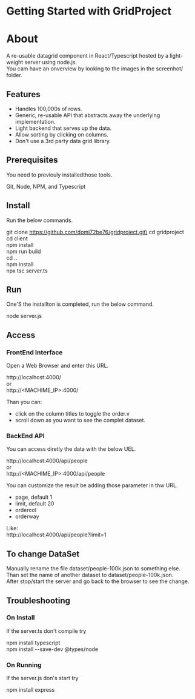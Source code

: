 # Getting Started with GridProject

# About
A re-usable datagrid component in React/Typescript hosted by a light-weight server using node.js.\
You cam have an onverview by looking to the images in the screenhot/ folder. 

## Features
- Handles 100,000s of rows.
- Generic, re-usable API that abstracts away the underlying implementation.
- Light backend that serves up the data.
- Allow sorting by clicking on columns.
- Don't use a 3rd party data grid library.

## Prerequisites
You need to previouly installedthose tools.

Git, Node, NPM, and Typescript


## Install
Run the below commands.

git clone https://github.com/domi72be76/gridproject.git\
cd gridproject\
cd client\
npm install\
npm run build\
cd ..\
npm install\
npx tsc server.ts 

## Run
One'S the installton is completed, run the below command.

node server.js 

## Access

### FrontEnd Interface
Open a Web Browser and enter this URL.

http://localhost:4000/ \
or \
http://<MACHIME_IP>:4000/

Than you can: 
- click on the column titles to toggle the order.v
- scroll down as you want to see the complet dataset.

### BackEnd API
You can access diretly the data with the below UEL.

http://localhost:4000/api/people \
or \
http://<MACHIME_IP>:4000/api/people

You can customize the result be adding those parameter in thw URL.
- page, default 1
- limit, default 20
- ordercol
- orderway

Like: \
http://localhost:4000/api/people?limit=1


## To change DataSet
Manually rename the file dataset/people-100k.json to something else.\
Than set the name of another dataset to dataset/people-100k.json.\
After stop/start the server and go back to the browser to see the change.

## Troubleshooting

### On Install
If the server.ts don't compile try

npm install typescript\
npm install --save-dev @types/node

### On Running
If the server.js don's start  try

npm install express